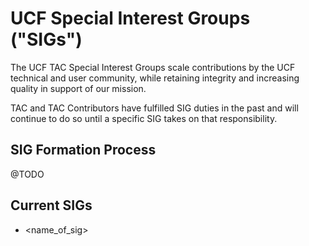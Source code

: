 # UCF Special Interest Groups ("SIGs")

The UCF TAC Special Interest Groups scale contributions by the UCF technical and user community, while retaining integrity and increasing quality in support of our mission.

TAC and TAC Contributors have fulfilled SIG duties in the past and will continue to do so until a specific SIG takes on that responsibility.

## SIG Formation Process

@TODO

## Current SIGs

* <name_of_sig>
